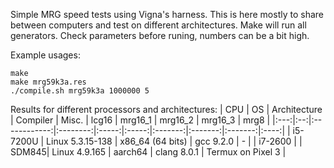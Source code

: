 Simple MRG speed tests using Vigna's harness. This is here mostly to share
between computers and test on different architectures. Make will run all
generators. Check parameters before runing, numbers can be a bit high.

Example usages:
```
make
make mrg59k3a.res
./compile.sh mrg59k3a 1000000 5
```

Results for different processors and architectures:
| CPU | OS | Architecture | Compiler | Misc. | lcg16 | mrg16_1 | mrg16_2 | mrg16_3 | mrg8 |
|:---:|:--:|:------------:|:--------:|:-----:|:-----:|:-------:|:-------:|:-------:|:----:|
| i5-7200U | Linux 5.3.15-138 | x86_64 (64 bits) | gcc 9.2.0 | - |
| i7-2600 |
| SDM845| Linux 4.9.165 | aarch64 | clang 8.0.1 | Termux on Pixel 3 |
